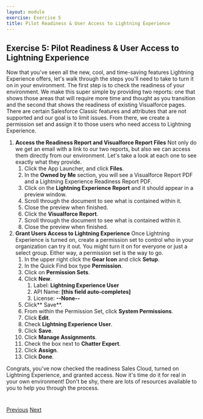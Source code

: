 ```yaml
---
layout: module
exercise: Exercise 5
title: Pilot Readiness & User Access to Lightning Experience
---
```


## Exercise 5:  Pilot Readiness & User Access to Lightning Experience  

Now that you've seen all the new, cool, and time-saving features Lightning Experience offers, let's walk through the steps you'll need to take to turn it on in your environment.  The first step is to check the readiness of your environment.  We make this super simple by providing two reports: one that shows those areas that will require more time and thought as you transition and the second that shows the readiness of existing Visualforce pages.  There are certain Salesforce Classic features and attributes that are not supported and our goal is to limit issues.  From there, we create a permission set and assign it to those users who need access to Lightning Experience.  

1. **Access the Readiness Report and Visualforce Report Files** 
Not only do we get an email with a link to our two reports, but also we can access them directly from our environment.  Let's take a look at each one to see exactly what they provide.
    1. Click the App Launcher, and click **Files**.
    2. In the **Owned by Me** section, you will see a Visualforce Report PDF and a Lightning Experience Readiness Report PDF.
    3. Click on the **Lightning Experience Report** and it should appear in a preview window.
    4. Scroll through the document to see what is contained within it.
    5. Close the preview when finished.
    6. Click the **Visualforce Report**.
    7. Scroll through the document to see what is contained within it.
    8. Close the preview when finished.
2. **Grant Users Access to Lightning Experience**
    Once Lightning Experience is turned on, create a permission set to control who in your organization can try it out.  You might turn it on for everyone or just a select group.  Either way, a permission set is the way to go.   
    1. In the upper right click the **Gear Icon** and click **Setup**.
    2. In the Quick Find box type **Permission**.
    3. Click on **Permission Sets**.
    4. Click **New**.
        1. Label: **Lightning Experience User**
        2. API Name: **[this field auto-completes]**
        3. License: **--None--**
    5. Click** Save**.
    6. From within the Permission Set, click **System Permissions**.
    7. Click **Edit**.
    8. Check **Lightning Experience User**.
    9. Click **Save**.
    10. Click **Manage Assignments**.
    11. Check the box next to **Chatter Expert**.
    12. Click **Assign**.
    13. Click **Done**.

Congrats, you've now checked the readiness Sales Cloud, turned on Lightning Experience, and granted access.  Now it's time do it for real in your own environment!  Don't be shy, there are lots of resources available to you to help you through the process.



<div class="row" style="margin-top:40px;">
    <div class="col-sm-12">
        <a href="Exercise_d4.html" class="btn btn-default"><i class="glyphicon glyphicon-chevron-left"></i> Previous</a>
        <a href="Exercise_1.html" class="btn btn-default pull-right">Next <i class="glyphicon glyphicon-chevron-right"></i></a>
    </div>
</div>
